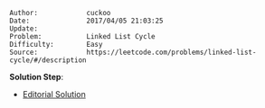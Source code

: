 
    Author:            cuckoo
    Date:              2017/04/05 21:03:25
    Update:            
    Problem:           Linked List Cycle
    Difficulty:        Easy
    Source:            https://leetcode.com/problems/linked-list-cycle/#/description

__Solution Step__:
 - [Editorial Solution](https://leetcode.com/articles/linked-list-cycle/)
